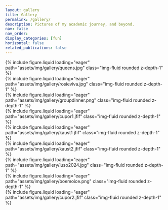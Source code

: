 ```yaml
---
layout: gallery
title: Gallery
permalink: /gallery/
description: Pictures of my academic journey, and beyond.
nav: false
nav_order: 
display_categories: [fun]
horizontal: false
related_publications: false
---
```


<!-- Gallery Grid Container -->
<div class="gallery-container">
  <div class="gallery-item" data-caption="Mathematical Bridge over the Cam">
    {% include figure.liquid loading="eager" path="assets/img/gallery/queens.jpg" class="img-fluid rounded z-depth-1" %}
  </div>
  <div class="gallery-item" data-caption="Rosie's Successful Viva, June 2024">
    {% include figure.liquid loading="eager" path="assets/img/gallery/rosieviva.jpg" class="img-fluid rounded z-depth-1" %}
  </div>
  <div class="gallery-item" data-caption="Formal at Emmanuel College with the Boemo Group">
    {% include figure.liquid loading="eager" path="assets/img/gallery/groupdinner.png" class="img-fluid rounded z-depth-1" %}
  </div>
  <div class="gallery-item" data-caption="An evening with the Cambridge Portuguese Society, May 2024">
    {% include figure.liquid loading="eager" path="assets/img/gallery/cupor1.jfif" class="img-fluid rounded z-depth-1" %}
  </div>
    <div class="gallery-item" data-caption="Invited talk at KAUST, June 2024">
    {% include figure.liquid loading="eager" path="assets/img/gallery/kaust1.jfif" class="img-fluid rounded z-depth-1" %}
  </div>
    <div class="gallery-item" data-caption="Visiting KAUST, June 2024">
    {% include figure.liquid loading="eager" path="assets/img/gallery/kaust2.jfif" class="img-fluid rounded z-depth-1" %}
  </div>
    <div class="gallery-item" data-caption="Research pitch at LUSO (PARSUK), October 2024">
    {% include figure.liquid loading="eager" path="assets/img/gallery/luso2024.jpg" class="img-fluid rounded z-depth-1" %}
  </div>
    <div class="gallery-item" data-caption="Jack's Gelato with the Boemo Group">
    {% include figure.liquid loading="eager" path="assets/img/gallery/boemoice.png" class="img-fluid rounded z-depth-1" %}
  </div>
    <div class="gallery-item" data-caption="An evening with the Portuguese & Polish societies, Cambridge, 2023">
    {% include figure.liquid loading="eager" path="assets/img/gallery/cupor2.jfif" class="img-fluid rounded z-depth-1" %}
  </div>
</div>